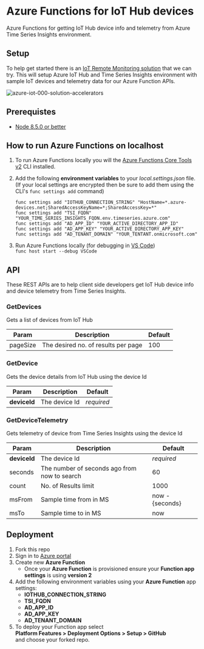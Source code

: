 # Azure Functions for IoT Hub devices

Azure Functions for getting IoT Hub device info and telemetry from Azure Time Series Insights environment.

## Setup
To help get started there is an [IoT Remote Monitoring solution](https://www.azureiotsolutions.com/Accelerators) that we can try. 
This will setup Azure IoT Hub and Time Series Insights environment with sample IoT devices and telemetry data for our Azure Function APIs.

![azure-iot-000-solution-accelerators](https://user-images.githubusercontent.com/1880480/46277671-c3a70980-c55b-11e8-8cdf-f77a9c5ff1d3.jpg)

## Prerequistes
- [Node 8.5.0 or better](https://nodejs.org/en/)

## How to run Azure Functions on localhost

1. To run Azure Functions locally you will the [Azure Functions Core Tools v2](https://docs.microsoft.com/en-us/azure/azure-functions/functions-run-local#v2) CLI installed.

2. Add the following **environment variables** to your *local.settings.json* file. (If your local settings are encrypted then be sure to add them using the CLI's `func settings add` command)
    ```
    func settings add "IOTHUB_CONNECTION_STRING" "HostName=*.azure-devices.net;SharedAccessKeyName=*;SharedAccessKey=*"
    func settings add "TSI_FQDN" "YOUR_TIME_SERIES_INSIGHTS_FQDN.env.timeseries.azure.com"
    func settings add "AD_APP_ID" "YOUR_ACTIVE_DIRECTORY_APP_ID"
    func settings add "AD_APP_KEY" "YOUR_ACTIVE_DIRECTORY_APP_KEY"
    func settings add "AD_TENANT_DOMAIN" "YOUR_TENTANT.onmicrosoft.com"
    ```

3. Run Azure Functions locally (for debugging in [VS Code](https://code.visualstudio.com/))   
`func host start --debug VSCode`

## API
These REST APIs are to help client side developers get IoT Hub device info and device telemetry from Time Series Insights. 

### GetDevices
Gets a list of devices from IoT Hub

| Param | Description | Default | 
| --- | --- | --- |
| pageSize | The desired no. of results per page | 100

### GetDevice
Gets the device details from IoT Hub using the device Id

| Param | Description | Default | 
| --- | --- | --- |
| **deviceId** | The device Id | *required*


### GetDeviceTelemetry
Gets telemetry of device from Time Series Insights using the device Id

| Param | Description | Default | 
| --- | --- | --- |
| **deviceId** | The device Id | *required*
| seconds | The number of seconds ago from now to search | 60
| count | No. of Results limit | 1000
| msFrom | Sample time from in MS | now - {seconds}
| msTo | Sample time to in MS | now

## Deployment
1. Fork this repo
2. Sign in to [Azure portal](https://portal.azure.com)
2. Create new **Azure Function**
    - Once your **Azure Function** is provisioned ensure your **Function app settings** is using **version 2**
3. Add the following environment variables using your **Azure Function** app settings:
    - **IOTHUB_CONNECTION_STRING**
    - **TSI_FQDN**
    - **AD_APP_ID**
    - **AD_APP_KEY**
    - **AD_TENANT_DOMAIN**
4. To deploy your Function app select  
  **Platform Features > Deployment Options > Setup > GitHub**  
  and choose your forked repo.